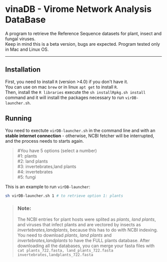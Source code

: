 # vinaDB - Virome Network Analysis DataBase

A program to retrieve the Reference Sequence datasets for plant, insect and fungal viruses. \
Keep in mind this is a beta version, bugs are expected. Program tested only in Mac and Linux OS.

------ 

## Installation 
First, you need to install `R` (version >4.0) if you don't have it. \
You can use on mac `brew` or in linux `apt get` to install `R`. \
Then, install the `R libraries` execute the `sh installRpkg.sh install` command and it will install the packages necessary to run `virDB-launcher.sh`.

## Running 

You need to exectute `virDB-launcher.sh` in the command line and with an **stable internet connection** - otherwise, NCBI fetcher will be interrupted, and the process needs to starts again.

>#You have 5 options (select a number) \
#1: plants \
#2: land plants \
#3: invertebrates,land plants \
#4: invertebrates \
#5: fungi

This is an example to run `virDB-launcher`:
```bash
sh virDB-launcher.sh 1 # to retrieve option 1: plants
```


>### Note:
> The NCBI entries for plant hosts were splited as _plants_, _land plants_, and viruses that infect plants and are vectored by insects as _invertebrates,landplants_, because this has to do with NCBI indexing. You need to download _plants_, _land plants_ and _invertebrates,landplants_ to have the FULL plants database.
After downloading all the databases, you can merge your fasta files with `cat plants_722.fasta, land_plants_722.fasta invertebrates,landplants_722.fasta`
